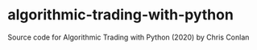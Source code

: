 # algorithmic-trading-with-python
Source code for Algorithmic Trading with Python (2020) by Chris Conlan
